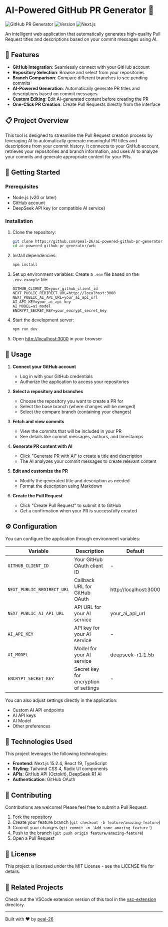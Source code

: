 # AI-Powered GitHub PR Generator 🚀

![GitHub PR Generator](https://img.shields.io/badge/GitHub-PR%20Generator-blue)
![Version](https://img.shields.io/badge/version-0.1.0-green)
![Next.js](https://img.shields.io/badge/Next.js-latest-black)

An intelligent web application that automatically generates high-quality Pull Request titles and descriptions based on your commit messages using AI.

<!-- Add a demo screenshot or banner here when available -->

## 🌟 Features

- **GitHub Integration**: Seamlessly connect with your GitHub account
- **Repository Selection**: Browse and select from your repositories
- **Branch Comparison**: Compare different branches to see pending commits
- **AI-Powered Generation**: Automatically generate PR titles and descriptions based on commit messages
- **Custom Editing**: Edit AI-generated content before creating the PR
- **One-Click PR Creation**: Create Pull Requests directly from the interface

## 📋 Project Overview

This tool is designed to streamline the Pull Request creation process by leveraging AI to automatically generate meaningful PR titles and descriptions from your commit history. It connects to your GitHub account, retrieves your repositories and branch information, and uses AI to analyze your commits and generate appropriate content for your PRs.

## 🚀 Getting Started

### Prerequisites

- Node.js (v20 or later)
- GitHub account
- DeepSeek API key (or compatible AI service)

### Installation

1. Clone the repository:
   ```bash
   git clone https://github.com/peal-26/ai-powered-github-pr-generator.git
   cd ai-powered-github-pr-generator/web
   ```

2. Install dependencies:
   ```bash
   npm install
   ```

3. Set up environment variables:
   Create a `.env` file based on the `.env.example` file:
   ```
   GITHUB_CLIENT_ID=your_github_client_id
   NEXT_PUBLIC_REDIRECT_URL=http://localhost:3000
   NEXT_PUBLIC_AI_API_URL=your_ai_api_url
   AI_API_KEY=your_ai_api_key
   AI_MODEL=ai_model
   ENCRYPT_SECRET_KEY=your_encrypt_secret_key
   ```

4. Start the development server:
   ```bash
   npm run dev
   ```

5. Open [http://localhost:3000](http://localhost:3000) in your browser

## 🔧 Usage

1. **Connect your GitHub account**
   - Log in with your GitHub credentials
   - Authorize the application to access your repositories

2. **Select a repository and branches**
   - Choose the repository you want to create a PR for
   - Select the base branch (where changes will be merged)
   - Select the compare branch (containing your changes)

3. **Fetch and view commits**
   - View the commits that will be included in your PR
   - See details like commit messages, authors, and timestamps

4. **Generate PR content with AI**
   - Click "Generate PR with AI" to create a title and description
   - The AI analyzes your commit messages to create relevant content

5. **Edit and customize the PR**
   - Modify the generated title and description as needed
   - Format the description using Markdown

6. **Create the Pull Request**
   - Click "Create Pull Request" to submit it to GitHub
   - Get a confirmation when your PR is successfully created

## ⚙️ Configuration

You can configure the application through environment variables:

| Variable | Description | Default |
|----------|-------------|---------|
| `GITHUB_CLIENT_ID` | Your GitHub OAuth client ID | - |
| `NEXT_PUBLIC_REDIRECT_URL` | Callback URL for GitHub OAuth | http://localhost:3000 |
| `NEXT_PUBLIC_AI_API_URL` | API URL for your AI service | your_ai_api_url |
| `AI_API_KEY` | API key for your AI service | - |
| `AI_MODEL` | Model for your AI service | deepseek-r1:1.5b |
| `ENCRYPT_SECRET_KEY` | Secret key for encryption of settings | - |

You can also adjust settings directly in the application:
- Custom AI API endpoints
- AI API keys
- AI Model
- Other preferences

## 🧩 Technologies Used

This project leverages the following technologies:

- **Frontend**: Next.js 15.2.4, React 19, TypeScript
- **Styling**: Tailwind CSS 4, Radix UI components
- **APIs**: GitHub API (Octokit), DeepSeek R1 AI
- **Authentication**: GitHub OAuth

## 🤝 Contributing

Contributions are welcome! Please feel free to submit a Pull Request.

1. Fork the repository
2. Create your feature branch (`git checkout -b feature/amazing-feature`)
3. Commit your changes (`git commit -m 'Add some amazing feature'`)
4. Push to the branch (`git push origin feature/amazing-feature`)
5. Open a Pull Request

## 📝 License

This project is licensed under the MIT License - see the LICENSE file for details.

## 🔗 Related Projects

Check out the VSCode extension version of this tool in the [vsc-extension]([../vsc-extension](https://github.com/PEAL-26/ai-powered-github-pr-generator-vsc-extension)) directory.

---

Built with ❤️ by [peal-26](https://github.com/peal-26)
